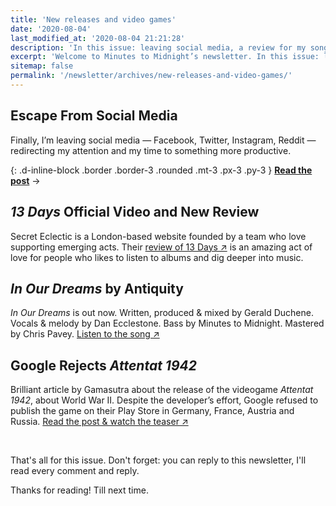 ```yaml
---
title: 'New releases and video games'
date: '2020-08-04'
last_modified_at: '2020-08-04 21:21:28'
description: 'In this issue: leaving social media, a review for my song 13 Days, a new single by Antiquity with my bass, a post about the video game Attentat 1942.'
excerpt: 'Welcome to Minutes to Midnight’s newsletter. In this issue: leaving social media, a marvellous review for my song 13 Days (plus the official video), a new single by Antiquity with my bass, a post about the video game <em>Attentat 1942</em>.'
sitemap: false
permalink: '/newsletter/archives/new-releases-and-video-games/'
---
```

## Escape From Social Media

Finally, I’m leaving social media — Facebook, Twitter, Instagram, Reddit — redirecting my attention and my time to something more productive. 

{: .d-inline-block .border .border-3 .rounded .mt-3 .px-3 .py-3 }
[**Read the post**](https://simonesilvestroni.com/blog/escape-from-social-media/) →

## _13 Days_ Official Video and New Review

Secret Eclectic is a London-based website founded by a team who love supporting emerging acts. Their [review of 13 Days&nbsp;↗︎](/blog/secret-eclectic-review-13-days/) is an amazing act of love for people who likes to listen to albums and dig deeper into music.

## _In Our Dreams_ by Antiquity

_In Our Dreams_ is out now. Written, produced & mixed by Gerald Duchene. Vocals & melody by Dan Ecclestone. Bass by Minutes to Midnight. Mastered by Chris Pavey. [Listen to the song&nbsp;↗︎](/blog/antiquity-in-our-dreams/)

## Google Rejects _Attentat 1942_

Brilliant article by Gamasutra about the release of the videogame _Attentat 1942_, about World War II. Despite the developer’s effort, Google refused to publish the game on their Play Store in Germany, France, Austria and Russia. [Read the post & watch the teaser&nbsp;↗︎](/blog/google-rejects-attentat-1942-from-play-store/)

<br>

That's all for this issue. Don't forget: you can reply to this newsletter, I'll read every comment and reply.

Thanks for reading! Till next time.